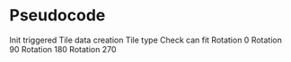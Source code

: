 # Pseudocode

Init triggered
Tile data creation
	Tile type
	Check can fit
		Rotation 0
		Rotation 90
		Rotation 180
		Rotation 270